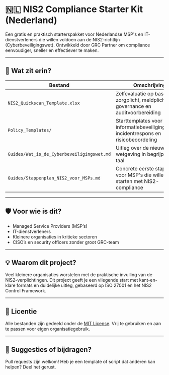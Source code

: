 # 🇳🇱 NIS2 Compliance Starter Kit (Nederland)

Een gratis en praktisch starterspakket voor Nederlandse MSP's en IT-dienstverleners die willen voldoen aan de NIS2-richtlijn (Cyberbeveiligingswet). Ontwikkeld door GRC Partner om compliance eenvoudiger, sneller en effectiever te maken.

---

## 📌 Wat zit erin?

| Bestand | Omschrijving |
|--------|--------------|
| `NIS2_Quickscan_Template.xlsx` | Zelfevaluatie op basis van zorgplicht, meldplicht, governance en auditvoorbereiding |
| `Policy_Templates/` | Starttemplates voor informatiebeveiligingsbeleid, incidentrespons en risicobeoordeling |
| `Guides/Wat_is_de_Cyberbeveiligingswet.md` | Uitleg over de nieuwe wetgeving in begrijpelijke taal |
| `Guides/Stappenplan_NIS2_voor_MSPs.md` | Concrete eerste stappen voor MSP's die willen starten met NIS2-compliance |

---

## 🛡️ Voor wie is dit?

- Managed Service Providers (MSP’s)
- IT-dienstverleners
- Kleinere organisaties in kritieke sectoren
- CISO’s en security officers zonder groot GRC-team

---

## 💡 Waarom dit project?

Veel kleinere organisaties worstelen met de praktische invulling van de NIS2-verplichtingen. Dit project geeft je een vliegende start met kant-en-klare formats en duidelijke uitleg, gebaseerd op ISO 27001 en het NIS2 Control Framework.

---

## 📜 Licentie

Alle bestanden zijn gedeeld onder de [MIT License](./LICENSE). Vrij te gebruiken en aan te passen voor eigen organisatiegebruik.

---

## 🧩 Suggesties of bijdragen?

Pull requests zijn welkom! Heb je een template of script dat anderen kan helpen? Deel het gerust.
